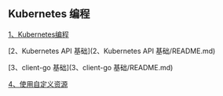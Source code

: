 Kubernetes 编程
---

[1、Kubernetes编程](1、Kubernetes编程/README.md)

[2、Kubernetes API 基础](2、Kubernetes API 基础/README.md)

[3、client-go 基础](3、client-go 基础/README.md)

[4、使用自定义资源](4、使用自定义资源/README.md)